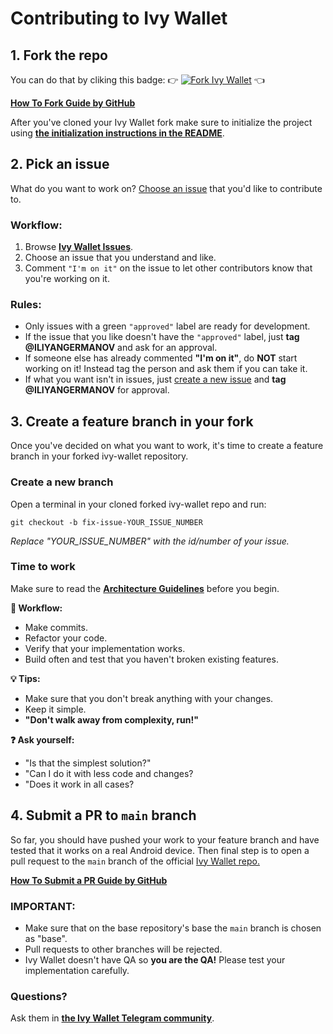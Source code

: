 # Contributing to Ivy Wallet

## 1. Fork the repo

You can do that by cliking this badge: 👉 [![Fork Ivy Wallet](https://img.shields.io/github/forks/Ivy-Apps/ivy-wallet?logo=github&style=social)](https://github.com/Ivy-Apps/ivy-wallet/fork) 👈

**[How To Fork Guide by GitHub](https://docs.github.com/en/get-started/quickstart/fork-a-repo)**

After you've cloned your Ivy Wallet fork make sure to initialize the project using **[the initialization instructions in the README](./README.md#initialize-the-project)**.

## 2. Pick an issue

What do you want to work on? [Choose an issue](https://github.com/Ivy-Apps/ivy-wallet/issues) that you'd like to contribute to.

### Workflow:

1. Browse **[Ivy Wallet Issues](https://github.com/Ivy-Apps/ivy-wallet/issues)**.
2. Choose an issue that you understand and like.
3. Comment `"I'm on it"` on the issue to let other contributors know that you're working on it.

### Rules:

- Only issues with a green `"approved"` label are ready for development.
- If the issue that you like doesn't have the `"approved"` label, just **tag @ILIYANGERMANOV** and ask for an approval.
- If someone else has already commented **"I'm on it"**, do **NOT** start working on it! Instead tag the person and ask them if you can take it.
- If what you want isn't in issues, just [create a new issue](https://github.com/Ivy-Apps/ivy-wallet/issues/new/choose) and **tag @ILIYANGERMANOV** for approval.

## 3. Create a feature branch in your fork

Once you've decided on what you want to work, it's time to create a feature branch in your forked ivy-wallet repository.

### Create a new branch

Open a terminal in your cloned forked ivy-wallet repo and run: 
```
git checkout -b fix-issue-YOUR_ISSUE_NUMBER
```

_Replace "YOUR_ISSUE_NUMBER" with the id/number of your issue._


### Time to work

Make sure to read the **[Architecture Guidelines](docs/Architecture.md)** before you begin.

**🔨 Workflow:**

- Make commits.
- Refactor your code.
- Verify that your implementation works.
- Build often and test that you haven't broken existing features.

**💡 Tips:**

- Make sure that you don't break anything with your changes.
- Keep it simple.
- **"Don't walk away from complexity, run!"**

**❓ Ask yourself:**

- "Is that the simplest solution?"
- "Can I do it with less code and changes?
- "Does it work in all cases?

## 4. Submit a PR to `main` branch

So far, you should have pushed your work to your feature branch and have tested
that it works on a real Android device.
Then final step is to open a pull request to the `main` branch of the
official [Ivy Wallet repo.](https://github.com/Ivy-Apps/ivy-wallet/pulls)

**[How To Submit a PR Guide by GitHub](https://docs.github.com/en/pull-requests/collaborating-with-pull-requests/proposing-changes-to-your-work-with-pull-requests/creating-a-pull-request-from-a-fork)**

### IMPORTANT:

- Make sure that on the base repository's base the `main` branch is chosen as "base".
- Pull requests to other branches will be rejected.
- Ivy Wallet doesn't have QA so **you are the QA!** Please test your implementation carefully.

### Questions?

Ask them in **[the Ivy Wallet Telegram community](https://t.me/+ETavgioAvWg4NThk)**.
